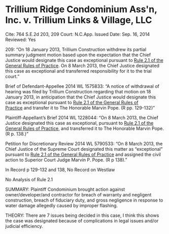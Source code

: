 # Trillium Ridge Condominium Ass'n, Inc. v. Trillium Links & Village, LLC

Cite: 764 S.E.2d 203, 209
Court: N.C.App.
Issued Date: Sep. 16, 2014
Reviewed: Yes

209: “On 18 January 2013, Trillium Construction withdrew its partial summary judgment motion based upon the expectation that the Chief Justice would designate this case as exceptional pursuant to [Rule 2.1 of the General Rules of Practice](https://1.next.westlaw.com/Link/Document/FullText?findType=L&pubNum=1008947&cite=NCRSUPDR2.1&originatingDoc=I15637eca3dc911e49488c8f438320c70&refType=LQ&originationContext=document&transitionType=DocumentItem&ppcid=5cd662226b344ee1b6efb42164117420&contextData=(sc.Search)). On 8 March 2013, the Chief Justice designated this case as exceptional and transferred responsibility for it to the trial court.” 

Brief of Defendant-Appellee 2014 WL 1575833: “A notice of withdrawal of hearing was filed by Trillium Construction regarding that motion on 18 January 2013, in anticipation that the Chief Justice would designate this case as exceptional pursuant to [Rule 2.1 of the General Rules of Practice](https://1.next.westlaw.com/Link/Document/FullText?findType=L&pubNum=1008947&cite=NCRSUPDR2.1&originatingDoc=Ib6cf5820c9cc11e390d4edf60ce7d742&refType=LQ&originationContext=document&transitionType=DocumentItem&ppcid=9773e84459ff4962a79c74b2f6957329&contextData=(sc.RelatedInfo)) and transfer it to The Honorable Marvin Pope. (R pp. 129-132)”

Plaintiff-Appellant’s Brief 2014 WL 1228044: “On 8 March 2013, the Chief Justice designated this case as exceptional, pursuant to [Rule 2.1 of the General Rules of Practice](https://1.next.westlaw.com/Link/Document/FullText?findType=L&pubNum=1008947&cite=NCRSUPDR2.1&originatingDoc=Ia98ce243b4f011e39ac8bab74931929c&refType=LQ&originationContext=document&transitionType=DocumentItem&ppcid=2eea733763e84a168c9eed03810ca3cc&contextData=(sc.RelatedInfo)), and transferred it to The Honorable Marvin Pope. (R p. 138.)” 

Petition for Discretionary Review 2014 WL 5790533: “On 8 March 2013, the Chief Justice of the Supreme Court designated this matter as “exceptional” pursuant to [Rule 2.1 of the General Rules of Practice](https://1.next.westlaw.com/Link/Document/FullText?findType=L&pubNum=1008947&cite=NCRSUPDR2.1&originatingDoc=Ie36b4ade676e11e4a795ac035416da91&refType=LQ&originationContext=document&transitionType=DocumentItem&ppcid=181588fd87544959a64a1b9a4cf01bc6&contextData=(sc.RelatedInfo)) and assigned the civil action to Superior Court Judge Marvin P. Pope. (R p 138).” 

In Record p 129-132 and 138, No Record on Westlaw

No Analysis of Rule 2.1

SUMMARY: Plaintiff Condominium brought action against owner/developer/and contractor for breach of warranty and negligent construction, breach of fiduciary duty, and gross negligence in response to water damage allegedly caused by improper flashing. 

THEORY: There are 7 issues being decided in this case, I think this shows the case was designated because of complications in legal issues and/or judicial efficiency.